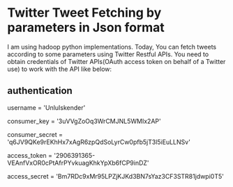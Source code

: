 # Twitter Tweet Fetching by parameters in Json format

I am using hadoop python implementations. Today, You can fetch tweets according to some parameters using Twitter Restful APIs. You need to obtain credentials of Twitter APIs(OAuth access token on behalf of a Twitter use) to work with the API like below:

##  authentication

username = 'UnluIskender'

consumer_key = '3uVVgZoOq3WrCMJNL5WMIx2AP'

consumer_secret = 'q6JV9QKe9rEKhHx7xAgR6zpQdSoLyrCw0pfb5jT3l5iEuLLNSv'

access_token = '2906391365-VEAnfVxOR0cPtAfrPYvkuagKhkYpXb6fCP9inDZ'

access_secret = 'Bm7RDc9xMr95LPZjKJKd3BN7sYaz3CF3STR81jdwpi0T5'



